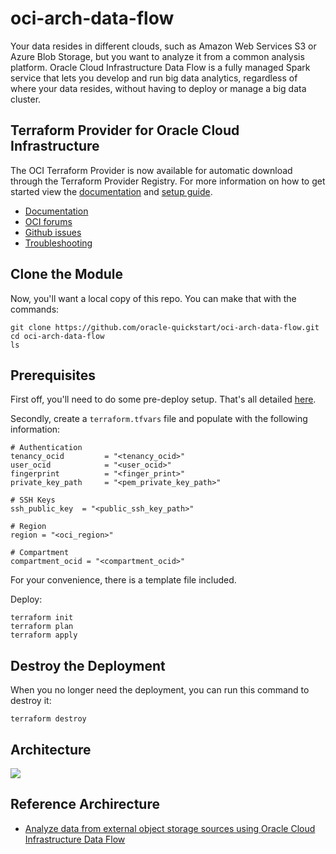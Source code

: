 # oci-arch-data-flow

Your data resides in different clouds, such as Amazon Web Services S3 or Azure Blob Storage, but you want to analyze it from a common analysis platform. Oracle Cloud Infrastructure Data Flow is a fully managed Spark service that lets you develop and run big data analytics, regardless of where your data resides, without having to deploy or manage a big data cluster. 


## Terraform Provider for Oracle Cloud Infrastructure
The OCI Terraform Provider is now available for automatic download through the Terraform Provider Registry. 
For more information on how to get started view the [documentation](https://www.terraform.io/docs/providers/oci/index.html) 
and [setup guide](https://www.terraform.io/docs/providers/oci/guides/version-3-upgrade.html).

* [Documentation](https://www.terraform.io/docs/providers/oci/index.html)
* [OCI forums](https://cloudcustomerconnect.oracle.com/resources/9c8fa8f96f/summary)
* [Github issues](https://github.com/terraform-providers/terraform-provider-oci/issues)
* [Troubleshooting](https://www.terraform.io/docs/providers/oci/guides/guides/troubleshooting.html)

## Clone the Module
Now, you'll want a local copy of this repo. You can make that with the commands:

    git clone https://github.com/oracle-quickstart/oci-arch-data-flow.git
    cd oci-arch-data-flow
    ls

## Prerequisites
First off, you'll need to do some pre-deploy setup.  That's all detailed [here](https://github.com/cloud-partners/oci-prerequisites).

Secondly, create a `terraform.tfvars` file and populate with the following information:

```
# Authentication
tenancy_ocid         = "<tenancy_ocid>"
user_ocid            = "<user_ocid>"
fingerprint          = "<finger_print>"
private_key_path     = "<pem_private_key_path>"

# SSH Keys
ssh_public_key  = "<public_ssh_key_path>"

# Region
region = "<oci_region>"

# Compartment
compartment_ocid = "<compartment_ocid>"

````

For your convenience, there is a template file included.

Deploy:

    terraform init
    terraform plan
    terraform apply

## Destroy the Deployment
When you no longer need the deployment, you can run this command to destroy it:

    terraform destroy

## Architecture

![](./images/oci-dataflow-architecture.png)


## Reference Archirecture

- [Analyze data from external object storage sources using Oracle Cloud Infrastructure Data Flow](https://docs.us.oracle.com/en/solutions/oci-big-data-flow/)
